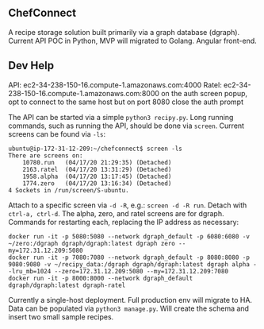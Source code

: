 ## ChefConnect

A recipe storage solution built primarily via a graph database (dgraph). Current API POC in Python, MVP will migrated to Golang. Angular front-end.

## Dev Help

API: ec2-34-238-150-16.compute-1.amazonaws.com:4000
Ratel: ec2-34-238-150-16.compute-1.amazonaws.com:8000
    on the auth screen popup, opt to connect to the same host but on port 8080
    close the auth prompt

The API can be started via a simple `python3 recipy.py`. Long running commands, such as running the API, should be done via `screen`. Current screens can be found via `-ls`:

```
ubuntu@ip-172-31-12-209:~/chefconnect$ screen -ls
There are screens on:
	10780.run	(04/17/20 21:29:35)	(Detached)
	2163.ratel	(04/17/20 13:31:29)	(Detached)
	1958.alpha	(04/17/20 13:17:45)	(Detached)
	1774.zero	(04/17/20 13:16:34)	(Detached)
4 Sockets in /run/screen/S-ubuntu.
```

Attach to a specific screen via `-d -R`, e.g.: `screen -d -R run`. Detach with `ctrl-a, ctrl-d`. The alpha, zero, and ratel screens are for dgraph. Commands for restarting each, replacing the IP address as necessary:

```
docker run -it -p 5080:5080 --network dgraph_default -p 6080:6080 -v ~/zero:/dgraph dgraph/dgraph:latest dgraph zero --my=172.31.12.209:5080
docker run -it -p 7080:7080 --network dgraph_default -p 8080:8080 -p 9080:9080 -v ~/recipy_data:/dgraph dgraph/dgraph:latest dgraph alpha --lru_mb=1024 --zero=172.31.12.209:5080 --my=172.31.12.209:7080
docker run -it -p 8000:8000 --network dgraph_default dgraph/dgraph:latest dgraph-ratel
```

Currently a single-host deployment. Full production env will migrate to HA. Data can be populated via `python3 manage.py`. Will create the schema and insert two small sample recipes.